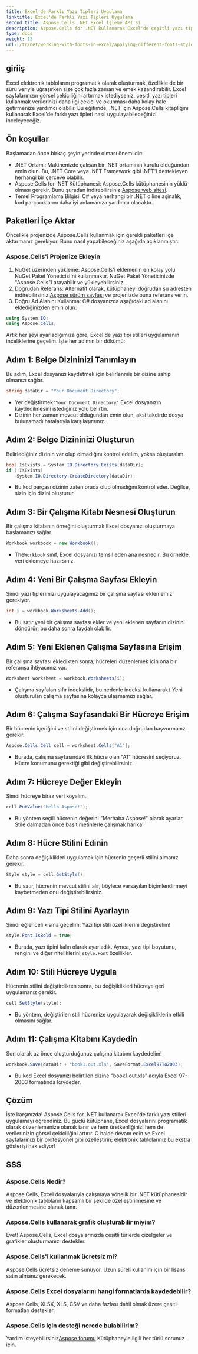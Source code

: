 ```yaml
---
title: Excel'de Farklı Yazı Tipleri Uygulama
linktitle: Excel'de Farklı Yazı Tipleri Uygulama
second_title: Aspose.Cells .NET Excel İşleme API'si
description: Aspose.Cells for .NET kullanarak Excel'de çeşitli yazı tipleri uygulamayı öğrenin. Elektronik tablo tasarımınızı geliştirmek için adım adım eğitim.
type: docs
weight: 13
url: /tr/net/working-with-fonts-in-excel/applying-different-fonts-styles/
---
```

## giriiş
Excel elektronik tablolarını programatik olarak oluşturmak, özellikle de bir sürü veriyle uğraşırken size çok fazla zaman ve emek kazandırabilir. Excel sayfalarınızın görsel çekiciliğini artırmak istediyseniz, çeşitli yazı tipleri kullanmak verilerinizi daha ilgi çekici ve okunması daha kolay hale getirmenize yardımcı olabilir. Bu eğitimde, .NET için Aspose.Cells kitaplığını kullanarak Excel'de farklı yazı tipleri nasıl uygulayabileceğinizi inceleyeceğiz.
## Ön koşullar
Başlamadan önce birkaç şeyin yerinde olması önemlidir:
- .NET Ortamı: Makinenizde çalışan bir .NET ortamının kurulu olduğundan emin olun. Bu, .NET Core veya .NET Framework gibi .NET'i destekleyen herhangi bir çerçeve olabilir.
-  Aspose.Cells for .NET Kütüphanesi: Aspose.Cells kütüphanesinin yüklü olması gerekir. Bunu şuradan indirebilirsiniz:[Aspose web sitesi](https://releases.aspose.com/cells/net/). 
- Temel Programlama Bilgisi: C# veya herhangi bir .NET diline aşinalık, kod parçacıklarını daha iyi anlamanıza yardımcı olacaktır.
## Paketleri İçe Aktar
Öncelikle projenizde Aspose.Cells kullanmak için gerekli paketleri içe aktarmanız gerekiyor. Bunu nasıl yapabileceğiniz aşağıda açıklanmıştır:
### Aspose.Cells'i Projenize Ekleyin
1. NuGet üzerinden yükleme: Aspose.Cells'i eklemenin en kolay yolu NuGet Paket Yöneticisi'ni kullanmaktır. NuGet Paket Yöneticinizde "Aspose.Cells"i arayabilir ve yükleyebilirsiniz.
2.  Doğrudan Referans: Alternatif olarak, kütüphaneyi doğrudan şu adresten indirebilirsiniz:[Aspose sürüm sayfası](https://releases.aspose.com/cells/net/) ve projenizde buna referans verin.
3. Doğru Ad Alanını Kullanma: C# dosyanızda aşağıdaki ad alanını eklediğinizden emin olun:
```csharp
using System.IO;
using Aspose.Cells;
```
Artık her şeyi ayarladığımıza göre, Excel'de yazı tipi stilleri uygulamanın inceliklerine geçelim. İşte her adımın bir dökümü:
## Adım 1: Belge Dizininizi Tanımlayın
Bu adım, Excel dosyanızı kaydetmek için belirlenmiş bir dizine sahip olmanızı sağlar. 
```csharp
string dataDir = "Your Document Directory";
```
-  Yer değiştirmek`"Your Document Directory"` Excel dosyanızın kaydedilmesini istediğiniz yolu belirtin.
- Dizinin her zaman mevcut olduğundan emin olun, aksi takdirde dosya bulunamadı hatalarıyla karşılaşırsınız.
## Adım 2: Belge Dizininizi Oluşturun
Belirlediğiniz dizinin var olup olmadığını kontrol edelim, yoksa oluşturalım.
```csharp
bool IsExists = System.IO.Directory.Exists(dataDir);
if (!IsExists)
    System.IO.Directory.CreateDirectory(dataDir);
```
- Bu kod parçası dizinin zaten orada olup olmadığını kontrol eder. Değilse, sizin için dizini oluşturur. 
## Adım 3: Bir Çalışma Kitabı Nesnesi Oluşturun
Bir çalışma kitabının örneğini oluşturmak Excel dosyanızı oluşturmaya başlamanızı sağlar.
```csharp
Workbook workbook = new Workbook();
```
-  The`Workbook` sınıf, Excel dosyanızı temsil eden ana nesnedir. Bu örnekle, veri eklemeye hazırsınız.
## Adım 4: Yeni Bir Çalışma Sayfası Ekleyin
Şimdi yazı tiplerimizi uygulayacağımız bir çalışma sayfası eklememiz gerekiyor.
```csharp
int i = workbook.Worksheets.Add();
```

- Bu satır yeni bir çalışma sayfası ekler ve yeni eklenen sayfanın dizinini döndürür; bu daha sonra faydalı olabilir.
## Adım 5: Yeni Eklenen Çalışma Sayfasına Erişim
Bir çalışma sayfası ekledikten sonra, hücreleri düzenlemek için ona bir referansa ihtiyacımız var.
```csharp
Worksheet worksheet = workbook.Worksheets[i];
```

-  Çalışma sayfaları sıfır indekslidir, bu nedenle indeksi kullanarak`i` Yeni oluşturulan çalışma sayfasına kolayca ulaşmamızı sağlar.
## Adım 6: Çalışma Sayfasındaki Bir Hücreye Erişim
Bir hücrenin içeriğini ve stilini değiştirmek için ona doğrudan başvurmanız gerekir.
```csharp
Aspose.Cells.Cell cell = worksheet.Cells["A1"];
```

- Burada, çalışma sayfasındaki ilk hücre olan "A1" hücresini seçiyoruz. Hücre konumunu gerektiği gibi değiştirebilirsiniz.
## Adım 7: Hücreye Değer Ekleyin
Şimdi hücreye biraz veri koyalım.
```csharp
cell.PutValue("Hello Aspose!");
```

- Bu yöntem seçili hücrenin değerini "Merhaba Aspose!" olarak ayarlar. Stile dalmadan önce basit metinlerle çalışmak harika!
## Adım 8: Hücre Stilini Edinin
Daha sonra değişiklikleri uygulamak için hücrenin geçerli stilini almanız gerekir.
```csharp
Style style = cell.GetStyle();
```

- Bu satır, hücrenin mevcut stilini alır, böylece varsayılan biçimlendirmeyi kaybetmeden onu değiştirebilirsiniz.
## Adım 9: Yazı Tipi Stilini Ayarlayın
Şimdi eğlenceli kısma geçelim: Yazı tipi stili özelliklerini değiştirelim!
```csharp
style.Font.IsBold = true;
```

-  Burada, yazı tipini kalın olarak ayarladık. Ayrıca, yazı tipi boyutunu, rengini ve diğer niteliklerini,`style.Font` özellikler.
## Adım 10: Stili Hücreye Uygula
Hücrenin stilini değiştirdikten sonra, bu değişiklikleri hücreye geri uygulamanız gerekir.
```csharp
cell.SetStyle(style);
```

- Bu yöntem, değiştirilen stili hücrenize uygulayarak değişikliklerin etkili olmasını sağlar.
## Adım 11: Çalışma Kitabını Kaydedin
Son olarak az önce oluşturduğunuz çalışma kitabını kaydedelim!
```csharp
workbook.Save(dataDir + "book1.out.xls", SaveFormat.Excel97To2003);
```

- Bu kod Excel dosyanızı belirtilen dizine "book1.out.xls" adıyla Excel 97-2003 formatında kaydeder.
## Çözüm
İşte karşınızda! Aspose.Cells for .NET kullanarak Excel'de farklı yazı stilleri uygulamayı öğrendiniz. Bu güçlü kütüphane, Excel dosyalarını programatik olarak düzenlemenize olanak tanır ve hem üretkenliğinizi hem de verilerinizin görsel çekiciliğini artırır. O halde devam edin ve Excel sayfalarınızı bir profesyonel gibi özelleştirin; elektronik tablolarınız bu ekstra gösterişi hak ediyor!
## SSS
### Aspose.Cells Nedir?  
Aspose.Cells, Excel dosyalarıyla çalışmaya yönelik bir .NET kütüphanesidir ve elektronik tabloların kapsamlı bir şekilde özelleştirilmesine ve düzenlenmesine olanak tanır.
### Aspose.Cells kullanarak grafik oluşturabilir miyim?  
Evet! Aspose.Cells, Excel dosyalarınızda çeşitli türlerde çizelgeler ve grafikler oluşturmanızı destekler.
### Aspose.Cells'i kullanmak ücretsiz mi?  
Aspose.Cells ücretsiz deneme sunuyor. Uzun süreli kullanım için bir lisans satın almanız gerekecek.  
### Aspose.Cells Excel dosyalarını hangi formatlarda kaydedebilir?  
Aspose.Cells, XLSX, XLS, CSV ve daha fazlası dahil olmak üzere çeşitli formatları destekler.
### Aspose.Cells için desteği nerede bulabilirim?  
 Yardım isteyebilirsiniz[Aspose forumu](https://forum.aspose.com/c/cells/9) Kütüphaneyle ilgili her türlü sorunuz için.